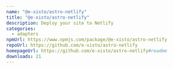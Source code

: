 ```yaml
---
name: "@e-xisto/astro-netlify"
title: "@e-xisto/astro-netlify"
description: Deploy your site to Netlify
categories:
  - adapters
npmUrl: https://www.npmjs.com/package/@e-xisto/astro-netlify
repoUrl: https://github.com/e-xisto/astro-netlify
homepageUrl: https://github.com/e-xisto/astro-netlify#readme
downloads: 21
---
```

